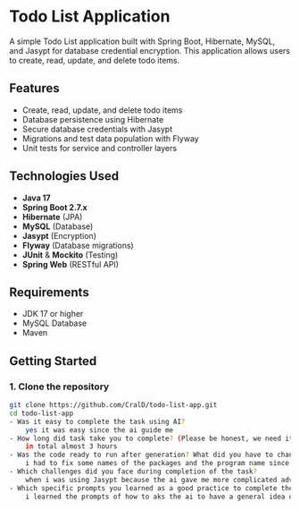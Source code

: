 # Todo List Application

A simple Todo List application built with Spring Boot, Hibernate, MySQL, and Jasypt for database credential encryption. This application allows users to create, read, update, and delete todo items.

## Features

- Create, read, update, and delete todo items
- Database persistence using Hibernate
- Secure database credentials with Jasypt
- Migrations and test data population with Flyway
- Unit tests for service and controller layers

## Technologies Used

- **Java 17**
- **Spring Boot 2.7.x**
- **Hibernate** (JPA)
- **MySQL** (Database)
- **Jasypt** (Encryption)
- **Flyway** (Database migrations)
- **JUnit** & **Mockito** (Testing)
- **Spring Web** (RESTful API)

## Requirements

- JDK 17 or higher
- MySQL Database
- Maven


## Getting Started

### 1. Clone the repository

```bash
git clone https://github.com/CralD/todo-list-app.git
cd todo-list-app
- Was it easy to complete the task using AI?
    yes it was easy since the ai guide me 
- How long did task take you to complete? (Please be honest, we need it to gather anonymized statistics)
    in total almost 3 hours 
- Was the code ready to run after generation? What did you have to change to make it usable?
    i had to fix some names of the packages and the program name since i used my own and did not pass it to the ai
- Which challenges did you face during completion of the task?
    when i was using Jasypt because the ai gave me more complicated advice than what i already knew about how to apply this encryption method
- Which specific prompts you learned as a good practice to complete the task?
    i learned the prompts of how to aks the ai to have a general idea of what Im asking it first and then how to ask it to add things 
